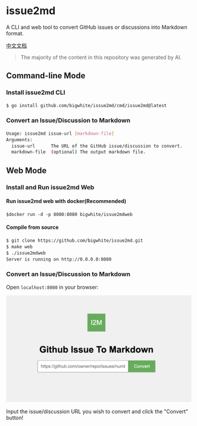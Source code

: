# issue2md

A CLI and web tool to convert GitHub issues or discussions into Markdown format.

[中文文档](./README-zh.md)

>The majority of the content in this repository was generated by AI.

## Command-line Mode

### Install issue2md CLI

```bash
$ go install github.com/bigwhite/issue2md/cmd/issue2md@latest
```

### Convert an Issue/Discussion to Markdown

```bash
Usage: issue2md issue-url [markdown-file]
Arguments:
  issue-url      The URL of the GitHub issue/discussion to convert.
  markdown-file  (optional) The output markdown file.
```

## Web Mode

### Install and Run issue2md Web

#### Run issue2md web with docker(Recommended)

```
$docker run -d -p 8080:8080 bigwhite/issue2mdweb
```

#### Compile from source

```bash
$ git clone https://github.com/bigwhite/issue2md.git
$ make web
$ ./issue2mdweb
Server is running on http://0.0.0.0:8080
```

### Convert an Issue/Discussion to Markdown

Open `localhost:8080` in your browser:

![Screenshot](./screen-snapshot.png)

Input the issue/discussion URL you wish to convert and click the "Convert" button!

